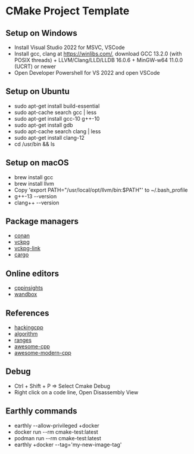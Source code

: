 # CMake Project Template

## Setup on Windows

- Install Visual Studio 2022 for MSVC, VSCode
- Install gcc, clang at https://winlibs.com/, download GCC 13.2.0 (with POSIX threads) + LLVM/Clang/LLD/LLDB 16.0.6 + MinGW-w64 11.0.0 (UCRT) or newer
- Open Developer Powershell for VS 2022 and open VSCode

## Setup on Ubuntu

- sudo apt-get install build-essential
- sudo apt-cache search gcc | less
- sudo apt-get install gcc-10 g++-10
- sudo apt-get install gdb
- sudo apt-cache search clang | less
- sudo apt-get install clang-12
- cd /usr/bin && ls

## Setup on macOS

- brew install gcc
- brew install llvm
- Copy 'export PATH="/usr/local/opt/llvm/bin:$PATH"' to ~/.bash_profile
- g++-13 --version
- clang++ --version

## Package managers

- [conan](https://conan.io/center)
- [vckpg](https://vcpkg.io/en/packages)
- [vckpg-link](https://vcpkg.link)
- [cargo](https://crates.io)

## Online editors

- [cppinsights](https://cppinsights.io)
- [wandbox](https://wandbox.org)

## References

- [hackingcpp](https://hackingcpp.com)
- [algorithm](https://en.cppreference.com/w/cpp/algorithm)
- [ranges](https://en.cppreference.com/w/cpp/ranges)
- [awesome-cpp](https://github.com/fffaraz/awesome-cpp)
- [awesome-modern-cpp](https://github.com/rigtorp/awesome-modern-cpp)

## Debug

- Ctrl + Shift + P => Select Cmake Debug
- Right click on a code line, Open Disassembly View

## Earthly commands

- earthly --allow-privileged +docker
- docker run --rm cmake-test:latest
- podman run --rm cmake-test:latest
- earthly +docker --tag='my-new-image-tag'
